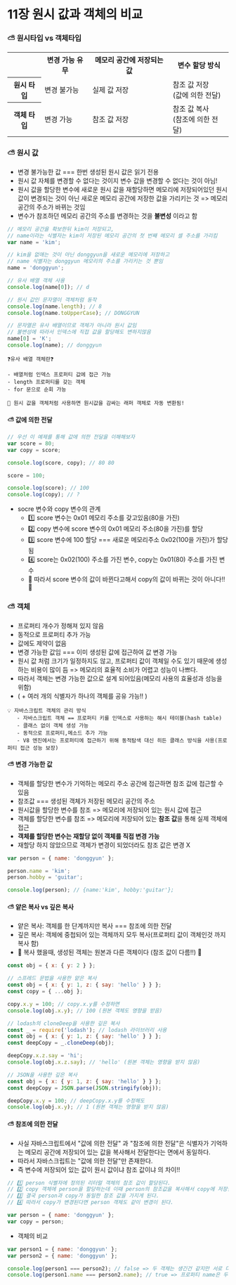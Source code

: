# 11장 원시 값과 객체의 비교

### ⛅ 원시타입 vs 객체타입

<table>
  <tr>
    <td>&nbsp</td>
    <th>변경 가능 유무</th>
    <th>메모리 공간에 저장되는 값</th>
    <th>변수 할당 방식</th>
  </tr>
  <tr>
    <th>원시 타입</th>
    <td>변경 불가능</td>
    <td>실제 값 저장</td>
    <td>참조 값 저장<br>(값에 의한 전달)</td>
  </tr>
  <tr>
    <th>객체 타입</th>
    <td>변경 가능</td>
    <td>참조 값 저장</td>
    <td>참조 값 복사<br>(참조에 의한 전달)</td>
  </tr>
</table>

### ⛅ 원시 값

- 변경 불가능한 값 === 한번 생성된 원시 값은 읽기 전용
- 원시 값 자체를 변경할 수 없다는 것이지 변수 값을 변경할 수 없다는 것이 아님!
- 원시 값을 할당한 변수에 새로운 원시 값을 재할당하면 메모리에 저장되어있던 원시값이 변경되는 것이 아닌 새로운 메모리 공간에 저장한 값을 가리키는 것 => 메모리 공간의 주소가 바뀌는 것임
- 변수가 참조하던 메모리 공간의 주소를 변경하는 것을 **불변성** 이라고 함

```javascript
// 메모리 공간을 확보한뒤 kim이 저장되고,
// name이라는 식별자는 kim이 저장된 메모리 공간의 첫 번째 메모리 셀 주소를 가리킴
var name = 'kim';

// kim을 없애는 것이 아닌 donggyun을 새로운 메모리에 저장하고
// name 식별자는 donggyun 메모리의 주소를 가리키는 것 뿐임
name = 'donggyun';

// 유사 배열 객체 사용
console.log(name[0]); // d

// 원시 값인 문자열이 객체처럼 동작
console.log(name.length); // 8
console.log(name.toUpperCase); // DONGGYUN

// 문자열은 유사 배열이므로 객체가 아니라 원시 값임
// 불변성에 따라서 인덱스에 직접 값을 할당해도 변하지않음
name[0] = 'K';
console.log(name); // donggyun
```

```ABAP
❓유사 배열 객체란❓

- 배열처럼 인덱스 프로퍼티 값에 접근 가능
- length 프로퍼티를 갖는 객체
- for 문으로 순회 가능

🚨 원시 값을 객체처럼 사용하면 원시값을 감싸는 래퍼 객체로 자동 변환됨!
```

#### ⛅️ 값에 의한 전달

```javascript
// 우선 이 예제를 통해 값에 의한 전달을 이해해보자
var score = 80;
var copy = score;

console.log(score, copy); // 80 80

score = 100;

console.log(score); // 100
console.log(copy); // ?
```

- socre 변수와 copy 변수의 관계
  - 1️⃣ score 변수는 0x01 메모리 주소를 갖고있음(80을 가진)
  - 2️⃣ copy 변수에 score 변수의 0x01 메모리 주소(80을 가진)를 할당
  - 3️⃣ score 변수에 100 할당 === 새로운 메모리주소 0x02(100을 가진)가 할당됨
  - 4️⃣ score는 0x02(100) 주소를 가진 변수, copy는 0x01(80) 주소를 가진 변수
  - 🚨 따라서 score 변수의 값이 바뀐다고해서 copy의 값이 바뀌는 것이 아니다!! 🚨

### ⛅️ 객체

- 프로퍼티 개수가 정해져 있지 않음
- 동적으로 프로퍼티 추가 가능
- 값에도 제약이 없음
- 변경 가능한 값임 === 이미 생성된 값에 접근하여 값 변경 가능
- 원시 값 처럼 크기가 일정하지도 않고, 프로퍼티 값이 객체일 수도 있기 때문에 생성하는 비용이 많이 듬 => 메모리의 효율적 소비가 어렵고 성능이 나쁘다.
- 따라서 객체는 변경 가능한 값으로 설계 되어있음(메모리 사용의 효율성과 성능을 위함)
- ( + 여러 개의 식별자가 하나의 객체를 공유 가능!! )

```ABAP
💡 자바스크립트 객체의 관리 방식
   - 자바스크립트 객체 == 프로퍼티 키를 인덱스로 사용하는 해시 테이블(hash table)
   - 클래스 없이 객체 생성 가능
   - 동적으로 프로퍼티,메소드 추가 가능
   - V8 엔진에서는 프로퍼티에 접근하기 위해 동적탐색 대신 히든 클래스 방식을 사용(프로퍼티 접근 성능 보장)
```

#### ⛅️ 변경 가능한 값

- 객체를 할당한 변수가 기억하는 메모리 주소 공간에 접근하면 참조 값에 접근할 수 있음
- 참조값 === 생성된 객체가 저장된 메모리 공간의 주소
- 원시값을 할당한 변수를 참조 => 메모리에 저장되어 있는 원시 값에 접근
- 객체를 할당한 변수를 참조 => 메모리에 저장되어 있는 **참조 값**을 통해 실제 객체에 접근
- **객체를 할당한 변수는 재할당 없이 객체를 직접 변경 가능**
- 재할당 하지 않았으므로 객체가 변경이 되었더라도 참조 값은 변경 X

```javascript
var person = { name: 'donggyun' };

person.name = 'kim';
person.hobby = 'guitar';

console.log(person); // {name:'kim', hobby:'guitar'};
```

#### ⛅️ 얕은 복사 vs 깊은 복사

- 얕은 복사: 객체를 한 단계까지만 복사 === 참조에 의한 전달
- 깊은 복사: 객체에 중첩되어 있는 객체까지 모두 복사(프로퍼티 값이 객체인것 까지 복사 함)
- 🚨 복사 했을때, 생성된 객체는 원본과 다른 객체이다 (참조 값이 다름!!) 🚨

```javascript
const obj = { x: { y: 2 } };

// 스프레드 문법을 사용한 얕은 복사
const obj = { x: { y: 1, z: { say: 'hello' } } };
const copy = { ...obj };

copy.x.y = 100; // copy.x.y를 수정하면
console.log(obj.x.y); // 100 (원본 객체도 영향을 받음)

// lodash의 cloneDeep을 사용한 깊은 복사
const _ = require('lodash'); // lodash 라이브러리 사용
const obj = { x: { y: 1, z: { say: 'hello' } } };
const deepCopy = _.cloneDeep(obj);

deepCopy.x.z.say = 'hi';
console.log(obj.x.z.say); // 'hello' (원본 객체는 영향을 받지 않음)

// JSON을 사용한 깊은 복사
const obj = { x: { y: 1, z: { say: 'hello' } } };
const deepCopy = JSON.parse(JSON.stringify(obj));

deepCopy.x.y = 100; // deepCopy.x.y를 수정해도
console.log(obj.x.y); // 1 (원본 객체는 영향을 받지 않음)
```

#### ⛅️ 참조에 의한 전달

- 사실 자바스크립트에서 "값에 의한 전달" 과 "참조에 의한 전달"은 식별자가
  기억하는 메모리 공간에 저장되어 있는 값을 복사해서 전달한다는 면에서 동일하다.
- 따라서 자바스크립트는 "값에 의한 전달"만 존재한다.
- 즉 변수에 저장되어 있는 값이 원시 값이냐 참조 값이냐 의 차이!!

```javascript
// 1️⃣ person 식별자에 정의된 리터럴 객체의 참조 값이 할당된다.
// 2️⃣ copy 객체에 person을 할당하는데 이때 person의 참조값을 복사해서 copy에 저장한다.
// 3️⃣ 결국 person과 copy가 동일한 참조 값을 가지게 된다.
// 4️⃣ 따라서 copy가 변경된다면 person 객체도 같이 변경이 된다.

var person = { name: 'donggyun' };
var copy = person;
```

- 객체의 비교

```javascript
var person1 = { name: 'donggyun' };
var person2 = { name: 'donggyun' };

console.log(person1 === person2); // false => 두 객체는 생긴건 같지만 서로 다른 참조 값을 가지고있음(다른 객체임)
console.log(person1.name === person2.name); // true => 프로퍼티 name은 두 객체 모두 'donggyun' 이라는 원시 값으로 평가 되므로 같다
```
